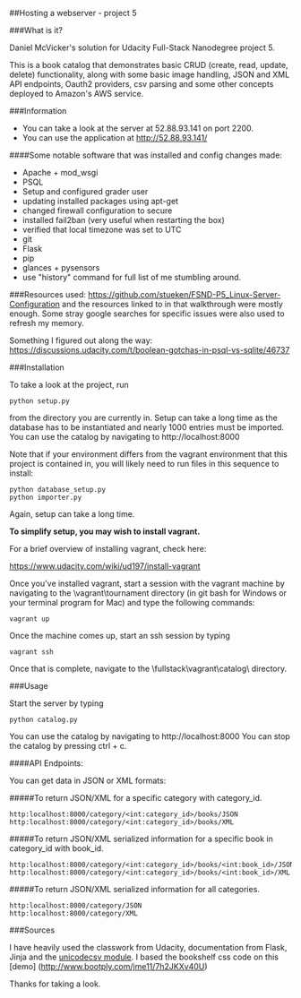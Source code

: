 ##Hosting a webserver - project 5

###What is it?

Daniel McVicker's solution for Udacity Full-Stack Nanodegree project 5.

This is a book catalog that demonstrates basic CRUD (create, read, update, delete) functionality, along with some basic 
image handling, JSON and XML API endpoints, Oauth2 providers, csv parsing and some other concepts deployed to Amazon's AWS service.

###Information

* You can take a look at the server at 52.88.93.141 on port 2200. 
* You can use the application at http://52.88.93.141/

####Some notable software that was installed and config changes made:
* Apache + mod_wsgi
* PSQL
* Setup and configured grader user
* updating installed packages using apt-get
* changed firewall configuration to secure
* installed fail2ban (very useful when restarting the box)
* verified that local timezone was set to UTC
* git
* Flask
* pip
* glances + pysensors
* use "history" command for full list of me stumbling around. 

###Resources used: 
https://github.com/stueken/FSND-P5_Linux-Server-Configuration and the resources linked to in that walkthrough were mostly enough. Some stray google searches for specific issues were also used to refresh my memory.

Something I figured out along the way: https://discussions.udacity.com/t/boolean-gotchas-in-psql-vs-sqlite/46737

###Installation


To take a look at the project, run

    python setup.py

from the directory you are currently in.
Setup can take a long time as the database has to be instantiated and nearly 1000 entries 
must be imported. You can use the catalog by navigating to http://localhost:8000

Note that if your environment differs from the vagrant environment that this project is contained in, you will likely need to
run files in this sequence to install:

    python database_setup.py
    python importer.py

Again, setup can take a long time.

**To simplify setup, you may wish to install vagrant.** 

For a brief overview of installing vagrant, check here:

https://www.udacity.com/wiki/ud197/install-vagrant

Once you've installed vagrant, start a session with the vagrant machine by navigating to the \vagrant\tournament directory
(in git bash for Windows or your terminal program for Mac) and type the following commands:

    vagrant up

Once the machine comes up, start an ssh session by typing

    vagrant ssh

Once that is complete, navigate to the \fullstack\vagrant\catalog\ directory.

###Usage

Start the server by typing 
    
    python catalog.py 
    
You can use the catalog by navigating to http://localhost:8000
You can stop the catalog by pressing ctrl + c.

####API Endpoints:

You can get data in JSON or XML formats:

#####To return JSON/XML for a specific category with category_id.

    http:localhost:8000/category/<int:category_id>/books/JSON
    http:localhost:8000/category/<int:category_id>/books/XML

#####To return JSON/XML serialized information for a specific book in category_id with book_id.

    http:localhost:8000/category/<int:category_id>/books/<int:book_id>/JSON
    http:localhost:8000/category/<int:category_id>/books/<int:book_id>/XML

#####To return JSON/XML serialized information for all categories.

    http:localhost:8000/category/JSON
    http:localhost:8000/category/XML

###Sources

I have heavily used the classwork from Udacity, documentation from Flask, Jinja and the [unicodecsv module](https://pypi.python.org/pypi/unicodecsv/0.14.1). I based the bookshelf css code on this [demo]
(http://www.bootply.com/jme11/7h2JKXv40U)

Thanks for taking a look. 
